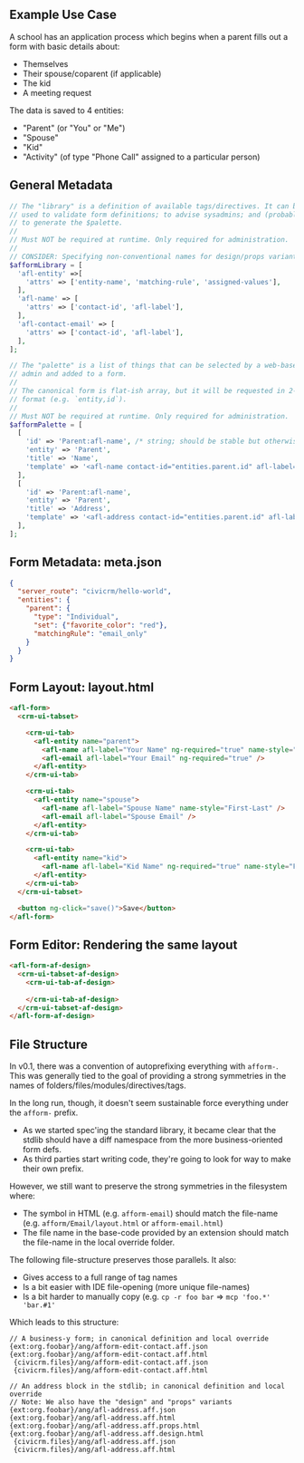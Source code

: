 ## Example Use Case

A school has an application process which begins when a parent fills out a
form with basic details about:

* Themselves
* Their spouse/coparent (if applicable)
* The kid
* A meeting request

The data is saved to 4 entities:

* "Parent" (or "You" or "Me")
* "Spouse"
* "Kid"
* "Activity" (of type "Phone Call" assigned to a particular person)

## General Metadata

```php
// The "library" is a definition of available tags/directives. It can be
// used to validate form definitions; to advise sysadmins; and (probably)
// to generate the $palette.
//
// Must NOT be required at runtime. Only required for administration.
//
// CONSIDER: Specifying non-conventional names for design/props variants
$afformLibrary = [
  'afl-entity' =>[
    'attrs' => ['entity-name', 'matching-rule', 'assigned-values'],
  ],
  'afl-name' => [
    'attrs' => ['contact-id', 'afl-label'],
  ],
  'afl-contact-email' => [
    'attrs' => ['contact-id', 'afl-label'],
  ],
];

// The "palette" is a list of things that can be selected by a web-based
// admin and added to a form.
//
// The canonical form is flat-ish array, but it will be requested in 2-level indexed
// format (e.g. `entity,id`).
//
// Must NOT be required at runtime. Only required for administration.
$afformPalette = [
  [
    'id' => 'Parent:afl-name', /* string; should be stable but otherwise opaque to consumer */
    'entity' => 'Parent',
    'title' => 'Name',
    'template' => '<afl-name contact-id="entities.parent.id" afl-label="Name"/>',
  ],
  [
    'id' => 'Parent:afl-name',
    'entity' => 'Parent',
    'title' => 'Address',
    'template' => '<afl-address contact-id="entities.parent.id" afl-label="Address"/>',
  ],
];
```

## Form Metadata: meta.json

```json
{
  "server_route": "civicrm/hello-world",
  "entities": {
    "parent": {
      "type": "Individual",
      "set": {"favorite_color": "red"},
      "matchingRule": "email_only"
    }
  }
}
```

## Form Layout: layout.html

```html
<afl-form>
  <crm-ui-tabset>

    <crm-ui-tab>
      <afl-entity name="parent">
        <afl-name afl-label="Your Name" ng-required="true" name-style="First-Last" />
        <afl-email afl-label="Your Email" ng-required="true" />
      </afl-entity>
    </crm-ui-tab>

    <crm-ui-tab>
      <afl-entity name="spouse">
        <afl-name afl-label="Spouse Name" name-style="First-Last" />
        <afl-email afl-label="Spouse Email" />
      </afl-entity>
    </crm-ui-tab>

    <crm-ui-tab>
      <afl-entity name="kid">
        <afl-name afl-label="Kid Name" ng-required="true" name-style="First-Last" />
      </afl-entity>      
    </crm-ui-tab>
  </crm-ui-tabset>

  <button ng-click="save()">Save</button>
</afl-form>
```

## Form Editor: Rendering the same layout

```html
<afl-form-af-design>
  <crm-ui-tabset-af-design>
    <crm-ui-tab-af-design>
      
    </crm-ui-tab-af-design>
  </crm-ui-tabset-af-design>
</afl-form-af-design>
```

## File Structure

In v0.1, there was a convention of autoprefixing everything with `afform-`.
This was generally tied to the goal of providing a strong symmetries in
the names of folders/files/modules/directives/tags.

In the long run, though, it doesn't seem sustainable force everything under
the `afform-` prefix.

* As we started spec'ing the standard library, it became clear that the
  stdlib should have a diff namespace from the more business-oriented form defs.
* As third parties start writing code, they're going to look for way to
  make their own prefix.

However, we still want to preserve the strong symmetries in the filesystem where:

* The symbol in HTML (e.g.  `afform-email`) should match the file-name (e.g. 
  `afform/Email/layout.html` or `afform-email.html`)
* The file name in the base-code provided by an extension should match
  the file-name in the local override folder.

The following file-structure preserves those parallels. It also:

* Gives access to a full range of tag names
* Is a bit easier with IDE file-opening (more unique file-names)
* Is a bit harder to manually copy (e.g. `cp -r foo bar` => `mcp 'foo.*' 'bar.#1'`

Which leads to this structure:

```
// A business-y form; in canonical definition and local override
{ext:org.foobar}/ang/afform-edit-contact.aff.json
{ext:org.foobar}/ang/afform-edit-contact.aff.html
 {civicrm.files}/ang/afform-edit-contact.aff.json
 {civicrm.files}/ang/afform-edit-contact.aff.html

// An address block in the stdlib; in canonical definition and local override
// Note: We also have the "design" and "props" variants
{ext:org.foobar}/ang/afl-address.aff.json
{ext:org.foobar}/ang/afl-address.aff.html
{ext:org.foobar}/ang/afl-address.aff.props.html
{ext:org.foobar}/ang/afl-address.aff.design.html
 {civicrm.files}/ang/afl-address.aff.json
 {civicrm.files}/ang/afl-address.aff.html
```

